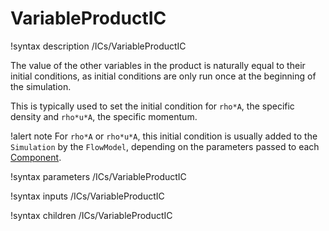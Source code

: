 # VariableProductIC

!syntax description /ICs/VariableProductIC

The value of the other variables in the product is naturally equal to their initial conditions,
as initial conditions are only run once at the beginning of the simulation.

This is typically used to set the initial condition for `rho*A`, the specific density and `rho*u*A`, the specific
momentum.

!alert note
For `rho*A` or `rho*u*A`, this initial condition is usually added to the `Simulation` by the `FlowModel`, depending on the parameters
passed to each [Component](syntax/Components/index.md).

!syntax parameters /ICs/VariableProductIC

!syntax inputs /ICs/VariableProductIC

!syntax children /ICs/VariableProductIC
